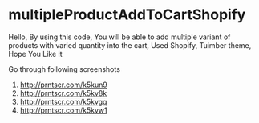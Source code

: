 # multipleProductAddToCartShopify
Hello, By using this code, You will be able to add multiple variant of products with varied quantity into the cart, Used Shopify, Tuimber theme, Hope You Like it

Go through following screenshots
1) http://prntscr.com/k5kun9
2) http://prntscr.com/k5kv8k
3) http://prntscr.com/k5kvgq
4) http://prntscr.com/k5kvw1
